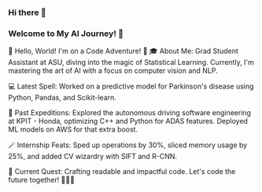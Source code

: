 ### Hi there 👋

### Welcome to My AI Journey! 🚀

👋 Hello, World! I'm on a Code Adventure! 🚀
🎓 About Me: Grad Student Assistant at ASU, diving into the magic of Statistical Learning. Currently, I'm mastering the art of AI with a focus on computer vision and NLP.

💻 Latest Spell: Worked on a predictive model for Parkinson's disease using Python, Pandas, and Scikit-learn.

🚗 Past Expeditions: Explored the autonomous driving  software engineering at KPIT - Honda, optimizing C++ and Python for ADAS features. Deployed ML models on AWS for that extra boost.

🪄 Internship Feats: Sped up operations by 30%, sliced memory usage by 25%, and added CV wizardry with SIFT and R-CNN.

🌌 Current Quest: Crafting readable and impactful code. Let's code the future together! 🚀👩‍💻
